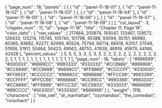 {
  "page_num" : 18,
  "panels" : [
    [
      {
        "id" : "panel-11-18-01"
      },
      {
        "id" : "panel-11-18-02"
      },
      {
        "id" : "panel-11-18-03"
      }
    ],
    [
      {
        "id" : "panel-11-18-04"
      },
      {
        "id" : "panel-11-18-05"
      },
      {
        "id" : "panel-11-18-06"
      }
    ],
    [
      {
        "id" : "panel-11-18-07"
      },
      {
        "id" : "panel-11-18-08"
      },
      {
        "id" : "panel-11-18-09"
      }
    ]
  ],
  "col_layout" : 3,
  "chapter_num" : 11,
  "id" : "page-11-18",
  "title" : "Chapter 11, Page 18",
  "color_data" : {
    "raw_values" : [
      217464,
      205874,
      193047,
      133467,
      129572,
      126433,
      125214,
      115745,
      105740,
      101798,
      95388,
      93094,
      92151,
      86980,
      85365,
      83682,
      82277,
      82090,
      80524,
      75794,
      68714,
      68418,
      63157,
      57549,
      51958,
      51911,
      50484,
      50423,
      49563,
      48753,
      47639,
      46919,
      45979,
      44166,
      42428
    ],
    "percent_values" : [
      5,
      5,
      5,
      3,
      3,
      3,
      3,
      3,
      2,
      2,
      2,
      2,
      2,
      2,
      2,
      2,
      2,
      2,
      2,
      2,
      1,
      1,
      1,
      1,
      1,
      1,
      1,
      1,
      1,
      1,
      1,
      1,
      1,
      1,
      1
    ],
    "page_num" : 18,
    "labels" : [
      "#996699",
      "#000033",
      "#9999CC",
      "#993333",
      "#333333",
      "#CC9966",
      "#999999",
      "#CC6699",
      "#CC9999",
      "#6699CC",
      "#FF9966",
      "#CCCCFF",
      "#330000",
      "#FF9933",
      "#CCCCCC",
      "#996633",
      "#996666",
      "#FFCC99",
      "#993399",
      "#CCFFFF",
      "#FFCC66",
      "#666666",
      "#CC99CC",
      "#993366",
      "#663333",
      "#CC6666",
      "#FF9999",
      "#FFCC33",
      "#CC9933",
      "#330033",
      "#666699",
      "#99CCCC",
      "#003300",
      "#333300",
      "#669999"
    ]
  },
  "weight" : 1118,
  "characters" : [
    "nite_owl",
    "dr_manhattan",
    "ozymandias",
    "the_comedian",
    "rorschach"
  ]
}
